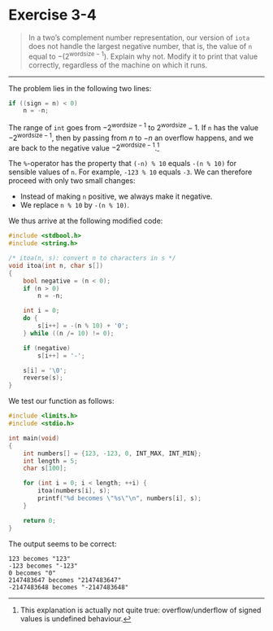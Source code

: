 # Exercise 3-4

> In a two’s complement number representation, our version of `iota` does not handle the largest negative number, that is, the value of `n` equal to $-(2^{\textrm{wordsize} - 1})$.
> Explain why not.
> Modify it to print that value correctly, regardless of the machine on which it runs.

---

The problem lies in the following two lines:
```c
if ((sign = n) < 0)
	n = -n;
```
The range of `int` goes from $-2^{\textrm{wordsize} - 1}$ to $2^{\textrm{wordsize}} - 1$.
If `n` has the value $-2^{\textrm{wordsize} - 1}$, then by passing from $n$ to $-n$ an overflow happens, and we are back to the negative value $-2^{\textrm{wordsize} - 1}$.[^1]

The `%`-operator has the property that `(-n) % 10` equals `-(n % 10)` for sensible values of `n`.
For example, `-123 % 10` equals `-3`.
We can therefore proceed with only two small changes:

- Instead of making `n` positive, we always make it negative.
- We replace `n % 10` by `-(n % 10)`.

We thus arrive at the following modified code:
```c
#include <stdbool.h>
#include <string.h>

/* itoa(n, s): convert n to characters in s */
void itoa(int n, char s[])
{
	bool negative = (n < 0);
	if (n > 0)
		n = -n;

	int i = 0;
	do {
		s[i++] = -(n % 10) + '0';
	} while ((n /= 10) != 0);

	if (negative)
		s[i++] = '-';

	s[i] = '\0';
	reverse(s);
}
```

We test our function as follows:
```c
#include <limits.h>
#include <stdio.h>

int main(void)
{
	int numbers[] = {123, -123, 0, INT_MAX, INT_MIN};
	int length = 5;
	char s[100];

	for (int i = 0; i < length; ++i) {
		itoa(numbers[i], s);
		printf("%d becomes \"%s\"\n", numbers[i], s);
	}

	return 0;
}
```
The output seems to be correct:
```text
123 becomes "123"
-123 becomes "-123"
0 becomes "0"
2147483647 becomes "2147483647"
-2147483648 becomes "-2147483648"
```

[^1]: This explanation is actually not quite true: overflow/underflow of signed values is undefined behaviour.
